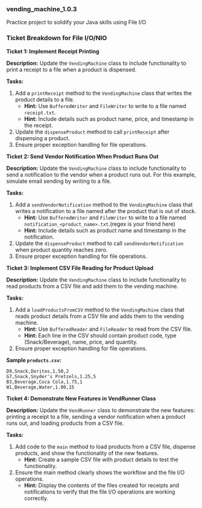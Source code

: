 ### vending_machine_1.0.3
Practice project to solidify your Java skills using File I/O

### Ticket Breakdown for File I/O/NIO

**Ticket 1: Implement Receipt Printing**

**Description:** Update the `VendingMachine` class to include functionality to print a receipt to a file when a product is dispensed.

**Tasks:**
1. Add a `printReceipt` method to the `VendingMachine` class that writes the product details to a file.
   - **Hint:** Use `BufferedWriter` and `FileWriter` to write to a file named `receipt.txt`.
   - **Hint:** Include details such as product name, price, and timestamp in the receipt.
2. Update the `dispenseProduct` method to call `printReceipt` after dispensing a product.
3. Ensure proper exception handling for file operations.

**Ticket 2: Send Vendor Notification When Product Runs Out**

**Description:** Update the `VendingMachine` class to include functionality to send a notification to the vendor when a product runs out. For this example, simulate email sending by writing to a file.

**Tasks:**
1. Add a `sendVendorNotification` method to the `VendingMachine` class that writes a notification to a file named after the product that is out of stock.
   - **Hint:** Use `BufferedWriter` and `FileWriter` to write to a file named `notification_<product_name>.txt`.(regex is your friend here)
   - **Hint:** Include details such as product name and timestamp in the notification.
2. Update the `dispenseProduct` method to call `sendVendorNotification` when product quantity reaches zero.
3. Ensure proper exception handling for file operations.

**Ticket 3: Implement CSV File Reading for Product Upload**

**Description:** Update the `VendingMachine` class to include functionality to read products from a CSV file and add them to the vending machine.

**Tasks:**
1. Add a `loadProductsFromCSV` method to the `VendingMachine` class that reads product details from a CSV file and adds them to the vending machine.
   - **Hint:** Use `BufferedReader` and `FileReader` to read from the CSV file.
   - **Hint:** Each line in the CSV should contain product code, type (Snack/Beverage), name, price, and quantity.
2. Ensure proper exception handling for file operations.

**Sample `products.csv`:**
```
D9,Snack,Doritos,1.50,2
G7,Snack,Snyder's Pretzels,1.25,5
B3,Beverage,Coca Cola,1.75,1
W1,Beverage,Water,1.00,15
```

**Ticket 4: Demonstrate New Features in VendRunner Class**

**Description:** Update the `VendRunner` class to demonstrate the new features: printing a receipt to a file, sending a vendor notification when a product runs out, and loading products from a CSV file.

**Tasks:**
1. Add code to the `main` method to load products from a CSV file, dispense products, and show the functionality of the new features.
   - **Hint:** Create a sample CSV file with product details to test the functionality.
2. Ensure the main method clearly shows the workflow and the file I/O operations.
   - **Hint:** Display the contents of the files created for receipts and notifications to verify that the file I/O operations are working correctly.

